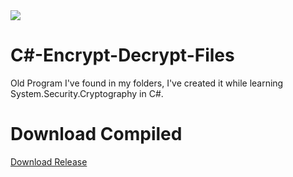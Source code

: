 <img src="https://github.com/st2o1/Csharp-Encrypt-Decrypt-Files/blob/main/image.png?raw=true">

# C#-Encrypt-Decrypt-Files
Old Program I've found in my folders, I've created it while learning System.Security.Cryptography in C#.

# Download Compiled
[Download Release](https://github.com/st2o1/Csharp-Encrypt-Decrypt-Files/releases/download/Compiled/Compiled.exe)
